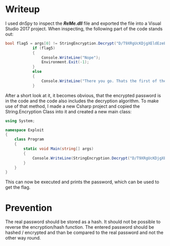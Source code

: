 # Writeup
I used dnSpy to inspect the ***ReMe.dll*** file and exported the file into a Visual Studio 2017 project. When inspecting, the following part of the code stands out:
```csharp
bool flag5 = args[0] != StringEncryption.Decrypt("D/T9XRgUcKDjgXEldEzeEsVjIcqUTl7047pPaw7DZ9I=");
			if (flag5)
			{
				Console.WriteLine("Nope");
				Environment.Exit(-1);
			}
			else
			{
				Console.WriteLine("There you go. Thats the first of the two flags! CSCG{{{0}}}", args[0]);
			}
```
After a short look at it, it becomes obvious, that the encrypted password is in the code and the code also includes the decryption algorithm.
To make use of that method, I made a new Csharp project and copied the String.Encryption Class into it and created a new main class:
```csharp
using System;

namespace Exploit
{
    class Program
    {
        static void Main(string[] args)
        {
            Console.WriteLine(StringEncryption.Decrypt("D/T9XRgUcKDjgXEldEzeEsVjIcqUTl7047pPaw7DZ9I="));
        }
    }
}
```
This can now be executed and prints the password, which can be used to get the flag.
# Prevention
The real password should be stored as a hash. It should not be possible to reverse the encryption/hash function. The entered password should be hashed / encrypted and than be compared to the real password and not the other way round.
